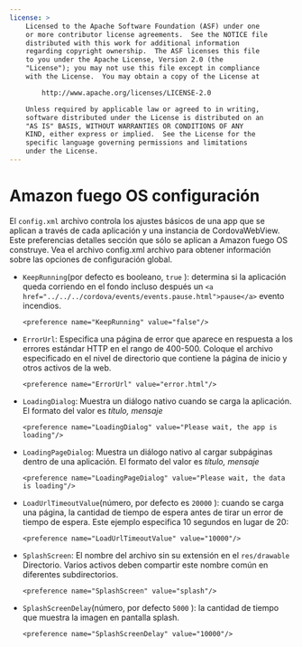 ```yaml
---
license: >
    Licensed to the Apache Software Foundation (ASF) under one
    or more contributor license agreements.  See the NOTICE file
    distributed with this work for additional information
    regarding copyright ownership.  The ASF licenses this file
    to you under the Apache License, Version 2.0 (the
    "License"); you may not use this file except in compliance
    with the License.  You may obtain a copy of the License at

        http://www.apache.org/licenses/LICENSE-2.0

    Unless required by applicable law or agreed to in writing,
    software distributed under the License is distributed on an
    "AS IS" BASIS, WITHOUT WARRANTIES OR CONDITIONS OF ANY
    KIND, either express or implied.  See the License for the
    specific language governing permissions and limitations
    under the License.
---
```


# Amazon fuego OS configuración

El `config.xml` archivo controla los ajustes básicos de una app que se aplican a través de cada aplicación y una instancia de CordovaWebView. Este preferencias detalles sección que sólo se aplican a Amazon fuego OS construye. Vea el archivo config.xml archivo para obtener información sobre las opciones de configuración global.

*   `KeepRunning`(por defecto es booleano, `true` ): determina si la aplicación queda corriendo en el fondo incluso después un `<a href="../../../cordova/events/events.pause.html">pause</a>` evento incendios.
    
        <preference name="KeepRunning" value="false"/>
        

*   `ErrorUrl`: Especifica una página de error que aparece en respuesta a los errores estándar HTTP en el rango de 400-500. Coloque el archivo especificado en el nivel de directorio que contiene la página de inicio y otros activos de la web.
    
        <preference name="ErrorUrl" value="error.html"/>
        

*   `LoadingDialog`: Muestra un diálogo nativo cuando se carga la aplicación. El formato del valor es *título, mensaje*
    
        <preference name="LoadingDialog" value="Please wait, the app is loading"/>
        

*   `LoadingPageDialog`: Muestra un diálogo nativo al cargar subpáginas dentro de una aplicación. El formato del valor es *título, mensaje*
    
        <preference name="LoadingPageDialog" value="Please wait, the data is loading"/>
        

*   `LoadUrlTimeoutValue`(número, por defecto es `20000` ): cuando se carga una página, la cantidad de tiempo de espera antes de tirar un error de tiempo de espera. Este ejemplo especifica 10 segundos en lugar de 20:
    
        <preference name="LoadUrlTimeoutValue" value="10000"/>
        

*   `SplashScreen`: El nombre del archivo sin su extensión en el `res/drawable` Directorio. Varios activos deben compartir este nombre común en diferentes subdirectorios.
    
        <preference name="SplashScreen" value="splash"/>
        

*   `SplashScreenDelay`(número, por defecto `5000` ): la cantidad de tiempo que muestra la imagen en pantalla splash.
    
        <preference name="SplashScreenDelay" value="10000"/>